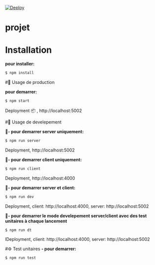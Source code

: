[![Deploy](https://www.herokucdn.com/deploy/button.png)](https://heroku.com/deploy)

#  projet

# Installation
**pour installer:**
```bash
$ npm install
```

#🚀 Usage de production

**pour demarrer:**
```bash
$ npm start
```
Deployment  📦 , http://localhost:5002


#🔧 Usage de develepement

**📌- pour demarrer server uniquement:** 
```bash
$ npm run server
```
Deployment, http://localhost:5002

**📌- pour demarrer client uniquement:**
```bash
$ npm run client
```
Deployment, http://localhost:4000

**📌- pour demarrer server et client:**
```bash
$ npm run dev
```
Deployment, client: http://localhost:4000, server: http://localhost:5002

**📌- pour demarrer le mode develepement server/client avec des test unitaires à chaque lancement**
```bash
$ npm run dt
```
lDeployment, client: http://localhost:4000, server: http://localhost:5002 


#⚙ Test unitaires
**- pour demarrer:**
```bash
$ npm run test
```


